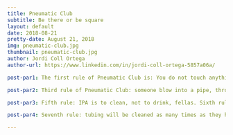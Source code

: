 ```yaml
---
title: Pneumatic Club
subtitle: Be there or be square
layout: default
date: 2018-08-21
pretty-date: August 21, 2018
img: pneumatic-club.jpg
thumbnail: pneumatic-club.jpg
author: Jordi Coll Ortega
author-url: https://www.linkedin.com/in/jordi-coll-ortega-5857a06a/

post-par1: The first rule of Pneumatic Club is: You do not touch anything with bare hands. The second rule of Pneumatic Club is: You do not touch anything with bare hands.

post-par2: Third rule of Pneumatic Club: someone blow into a pipe, throw anything to the floor, don’t put the stuff into the clean boxes for the next day, cleaning starts again. Fourth rule: only screw the fitting once you have triple-checked the schematics.

post-par3: Fifth rule: IPA is to clean, not to drink, fellas. Sixth rule: no shirts, no shoes, yes gloves.

post-par4: Seventh rule: tubing will be cleaned as many times as they have to. And the eight and final rule: if this is your first day at Pneumatic Club, you have to blogpost about it.

---
```

